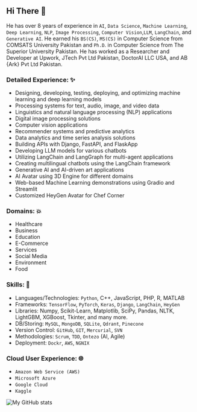 ## Hi There 👋
<!--
**javaidiqbal11/javaidiqbal11** is a ✨ _special_ ✨ repository because its `README.md` (this file) appears on your GitHub profile.
-->

He has over 8 years of experience in `AI`, `Data Science`, `Machine Learning`, `Deep Learning`, `NLP`, `Image Processing`, `Computer Vision`,`LLM`, `LangChain`, and `Generative AI`. He earned his `BS(CS)`, `MS(CS)` in Computer Science from COMSATS University Pakistan and `Ph.D`. in Computer Science from The Superior University Pakistan. He has worked as a Researcher and Developer at Upwork, JTech Pvt Ltd Pakistan, DoctorAI LLC USA, and AB {Ark} Pvt Ltd Pakistan. 

### Detailed Experience: :sparkles:
- Designing, developing, testing, deploying, and optimizing machine learning and deep learning models
- Processing systems for text, audio, image, and video data
- Linguistics and natural language processing (NLP) applications
- Digital image processing solutions
- Computer vision applications
- Recommender systems and predictive analytics
- Data analytics and time series analysis solutions
- Building APIs with Django, FastAPI, and FlaskApp
- Developing LLM models for various chatbots
- Utilizing LangChain and LangGraph for multi-agent applications
- Creating multilingual chatbots using the LangChain framework
- Generative AI and AI-driven art applications
- AI Avatar using 3D Engine for different domains 
- Web-based Machine Learning demonstrations using Gradio and Streamlit
- Customized HeyGen Avatar for Chef Corner 
### Domains: :boom:
- Healthcare
- Business
- Education
- E-Commerce
- Services 
- Social Media
- Environment
- Food
### Skills: :rocket:
- Languages/Technologies: `Python`, C++, JavaScript, PHP, R, MATLAB
- Frameworks: `TensorFlow`, `PyTorch`, `Keras`, `Django`, `LangChain`, `HeyGen`
- Libraries: Numpy, Scikit-Learn, Matplotlib, SciPy, Pandas, NLTK, LightGBM, XGBoost, Tkinter, and many more. 
- DB/Storing: `MySQL`, `MongoDB`, `SQLite`, `Qdrant`, `Pinecone` 
- Version Control: `GitHub`, `GIT`, `Mercurial`, `SVN`
- Methodologies: `Scrum`, `TDD`, `Ontezo` (AI, Agile)
- Deployment: `Dockr`, `AWS`, `NGNIX`
### Cloud User Experience: :globe_with_meridians:
- `Amazon Web Service (AWS)`
- `Microsoft Azure`
- `Google Cloud`
- `Kaggle`

![My GitHub stats](https://github-readme-stats.vercel.app/api?username=javaidiqbal11&show_icons=true)


